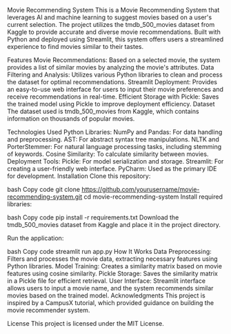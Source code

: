 Movie Recommending System
This is a Movie Recommending System that leverages AI and machine learning to suggest movies based on a user's current selection. The project utilizes the tmdb_500_movies dataset from Kaggle to provide accurate and diverse movie recommendations. Built with Python and deployed using Streamlit, this system offers users a streamlined experience to find movies similar to their tastes.

Features
Movie Recommendations: Based on a selected movie, the system provides a list of similar movies by analyzing the movie's attributes.
Data Filtering and Analysis: Utilizes various Python libraries to clean and process the dataset for optimal recommendations.
Streamlit Deployment: Provides an easy-to-use web interface for users to input their movie preferences and receive recommendations in real-time.
Efficient Storage with Pickle: Saves the trained model using Pickle to improve deployment efficiency.
Dataset
The dataset used is tmdb_500_movies from Kaggle, which contains information on thousands of popular movies.

Technologies Used
Python Libraries:
NumPy and Pandas: For data handling and preprocessing.
AST: For abstract syntax tree manipulations.
NLTK and PorterStemmer: For natural language processing tasks, including stemming of keywords.
Cosine Similarity: To calculate similarity between movies.
Deployment Tools:
Pickle: For model serialization and storage.
Streamlit: For creating a user-friendly web interface.
PyCharm: Used as the primary IDE for development.
Installation
Clone this repository:

bash
Copy code
git clone https://github.com/yourusername/movie-recommending-system.git
cd movie-recommending-system
Install required libraries:

bash
Copy code
pip install -r requirements.txt
Download the tmdb_500_movies dataset from Kaggle and place it in the project directory.

Run the application:

bash
Copy code
streamlit run app.py
How It Works
Data Preprocessing: Filters and processes the movie data, extracting necessary features using Python libraries.
Model Training: Creates a similarity matrix based on movie features using cosine similarity.
Pickle Storage: Saves the similarity matrix in a Pickle file for efficient retrieval.
User Interface: Streamlit interface allows users to input a movie name, and the system recommends similar movies based on the trained model.
Acknowledgments
This project is inspired by a CampusX tutorial, which provided guidance on building the movie recommender system.

License
This project is licensed under the MIT License.
